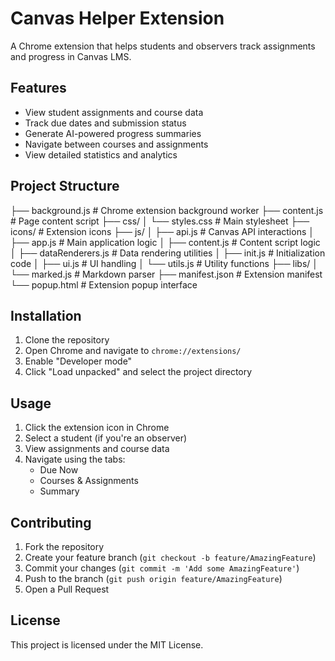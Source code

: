 # Canvas Helper Extension

A Chrome extension that helps students and observers track assignments and progress in Canvas LMS.

## Features

- View student assignments and course data
- Track due dates and submission status
- Generate AI-powered progress summaries
- Navigate between courses and assignments
- View detailed statistics and analytics

## Project Structure

├── background.js # Chrome extension background worker
├── content.js # Page content script
├── css/
│ └── styles.css # Main stylesheet
├── icons/ # Extension icons
├── js/
│ ├── api.js # Canvas API interactions
│ ├── app.js # Main application logic
│ ├── content.js # Content script logic
│ ├── dataRenderers.js # Data rendering utilities
│ ├── init.js # Initialization code
│ ├── ui.js # UI handling
│ └── utils.js # Utility functions
├── libs/
│ └── marked.js # Markdown parser
├── manifest.json # Extension manifest
└── popup.html # Extension popup interface

## Installation

1. Clone the repository
2. Open Chrome and navigate to `chrome://extensions/`
3. Enable "Developer mode"
4. Click "Load unpacked" and select the project directory

## Usage

1. Click the extension icon in Chrome
2. Select a student (if you're an observer)
3. View assignments and course data
4. Navigate using the tabs:
   - Due Now
   - Courses & Assignments
   - Summary

## Contributing

1. Fork the repository
2. Create your feature branch (`git checkout -b feature/AmazingFeature`)
3. Commit your changes (`git commit -m 'Add some AmazingFeature'`)
4. Push to the branch (`git push origin feature/AmazingFeature`)
5. Open a Pull Request

## License

This project is licensed under the MIT License.
